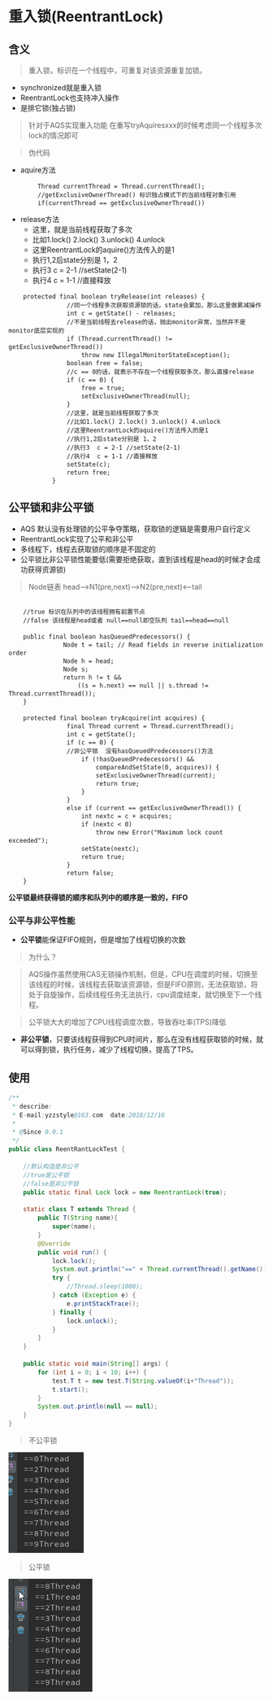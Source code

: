# 重入锁(ReentrantLock)
## 含义
>重入锁，标识在一个线程中，可重复对该资源重复加锁。
* synchronized就是重入锁
* ReentrantLock也支持冲入操作
* 是排它锁(独占锁)
>针对于AQS实现重入功能
  在重写tryAquiresxxx的时候考虑同一个线程多次lock的情况即可

>伪代码
* aquire方法
```text
        Thread currentThread = Thread.currentThread();
        //getExclusiveOwnerThread() 标识独占模式下的当前线程对象引用
        if(currentThread == getExclusiveOwnerThread())
  ```
* release方法
   * 这里，就是当前线程获取了多次
   * 比如1.lock() 2.lock() 3.unlock() 4.unlock
   * 这里ReentrantLock的aquire()方法传入的是1
   * 执行1,2后state分别是 1，2
   * 执行3  c = 2-1 //setState(2-1)
   * 执行4  c = 1-1 //直接释放
```text
    protected final boolean tryRelease(int releases) {
                //同一个线程多次获取资源锁的话，state会累加，那么这里做累减操作
                int c = getState() - releases;
                //不是当前线程去release的话，抛出monitor异常，当然并不是monitor底层实现的
                if (Thread.currentThread() != getExclusiveOwnerThread())
                    throw new IllegalMonitorStateException();
                boolean free = false;
                //c == 0的话，就表示不存在一个线程获取多次，那么直接release
                if (c == 0) {
                    free = true;
                    setExclusiveOwnerThread(null);
                }
                //这里，就是当前线程获取了多次
                //比如1.lock() 2.lock() 3.unlock() 4.unlock
                //这里ReentrantLock的aquire()方法传入的是1
                //执行1,2后state分别是 1，2
                //执行3  c = 2-1 //setState(2-1)
                //执行4  c = 1-1 //直接释放
                setState(c);
                return free;
            }
```
## 公平锁和非公平锁
* AQS 默认没有处理锁的公平争夺策略，获取锁的逻辑是需要用户自行定义
* ReentrantLock实现了公平和非公平
* 多线程下，线程去获取锁的顺序是不固定的
* 公平锁比非公平锁性能要低(需要拒绝获取，直到该线程是head的时候才会成功获得资源锁)
> Node链表  head-->N1(pre,next)-->N2(pre,next)<--tail
```
    
    //true 标识在队列中的该线程拥有前置节点
    //false 该线程是head或者 null==null即空队列 tail==head==null
      
    public final boolean hasQueuedPredecessors() {
               Node t = tail; // Read fields in reverse initialization order
               Node h = head;
               Node s;
               return h != t &&
                   ((s = h.next) == null || s.thread != Thread.currentThread());
    }
    
    protected final boolean tryAcquire(int acquires) {
                final Thread current = Thread.currentThread();
                int c = getState();
                if (c == 0) {
                //非公平锁  没有hasQueuedPredecessors()方法
                    if (!hasQueuedPredecessors() &&
                        compareAndSetState(0, acquires)) {
                        setExclusiveOwnerThread(current);
                        return true;
                    }
                }
                else if (current == getExclusiveOwnerThread()) {
                    int nextc = c + acquires;
                    if (nextc < 0)
                        throw new Error("Maximum lock count exceeded");
                    setState(nextc);
                    return true;
                }
                return false;
    }
```
**公平锁最终获得锁的顺序和队列中的顺序是一致的，FIFO**
### 公平与非公平性能
* **公平锁**能保证FIFO规则，但是增加了线程切换的次数

> 为什么？

> AQS操作虽然使用CAS无锁操作机制，但是，CPU在调度的时候，切换至该线程的时候，该线程去获取该资源锁，但是FIFO原则，无法获取锁，将处于自旋操作，后续线程任务无法执行，cpu调度结束，就切换至下一个线程。

> 公平锁大大的增加了CPU线程调度次数，导致吞吐率(TPS)降低

* **非公平锁**，只要该线程获得到CPU时间片，那么在没有线程获取锁的时候，就可以得到锁，执行任务，减少了线程切换，提高了TPS。
## 使用
```java
/**
 * describe:
 * E-mail:yzzstyle@163.com  date:2018/12/16
 *
 * @Since 0.0.1
 */
public class ReentRantLockTest {

    //默认构造是非公平
    //true是公平锁
    //false是非公平锁
    public static final Lock lock = new ReentrantLock(true);

    static class T extends Thread {
        public T(String name){
            super(name);
        }
        @Override
        public void run() {
            lock.lock();
            System.out.println("==" + Thread.currentThread().getName());
            try {
                //Thread.sleep(1000);
            } catch (Exception e) {
                e.printStackTrace();
            } finally {
                lock.unlock();
            }
        }
    }

    public static void main(String[] args) {
        for (int i = 0; i < 10; i++) {
            test.T t = new test.T(String.valueOf(i+"Thread"));
            t.start();
        }
        System.out.println(null == null);
    }
}
```
>不公平锁                

![](md_img\nofair.png)  

>公平锁

![](md_img\81e2fd4b.png)
